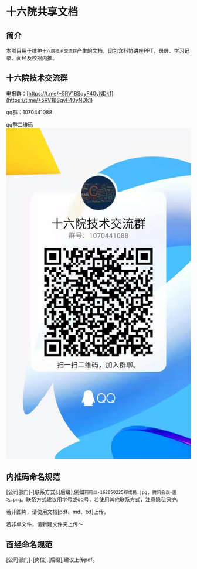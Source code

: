 # 十六院共享文档

## 简介

本项目用于维护`十六院技术交流群`产生的文档，现包含科协讲座PPT，录屏、学习记录、面经及校招内推。

## 十六院技术交流群

电报群：[https://t.me/+5RV1BSqyF40yNDk1](https://t.me/+5RV1BSqyF40yNDk1)

qq群：1070441088

qq群二维码
![error](qqPic.jpeg)

## 内推码命名规范

[公司部门]-[联系方式].[后缀],例如`莉莉丝-162050225郑成民.jpg`，`腾讯会议-匿名.png`。联系方式建议用学号或qq号，若使用其他联系方式，注意隐私保护。

若非图片，请使用文档[pdf、md、txt]上传。

若非单文件，请新建文件夹上传～

## 面经命名规范

[公司部门]-[岗位].[后缀],建议上传pdf。
